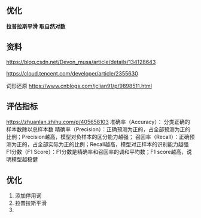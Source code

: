 ## 优化

**拉普拉斯平滑**
**取自然对数**

## 资料
https://blog.csdn.net/Devon_musa/article/details/134128643

https://cloud.tencent.com/developer/article/2355630

词形还原
https://www.cnblogs.com/jclian91/p/9898511.html
## 评估指标
https://zhuanlan.zhihu.com/p/405658103
准确率（Accuracy）： 分类正确的样本数除以总样本数
精确率（Precision）：正确预测为正的，占全部预测为正的比例；Precision越高，模型对负样本的区分能力越强；
召回率（Recall）：正确预测为正的，占全部实际为正的比例；Recall越高，模型对正样本的识别能力越强
F1分数（F1 Score）：F1分数是精确率和召回率的调和平均数；F1 score越高，说明模型越稳健

## 优化

1. 添加停用词
2. 拉普拉斯平滑
3. 